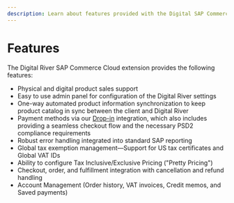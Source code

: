 ```yaml
---
description: Learn about features provided with the Digital SAP Commerce Cloud extension.
---
```


# Features

The Digital River SAP Commerce Cloud extension provides the following features:

* Physical and digital product sales support
* Easy to use admin panel for configuration of the Digital River settings
* One-way automated product information synchronization to keep product catalog in sync between the client and Digital River
* Payment methods via our [Drop-in](https://docs.digitalriver.com/digital-river-api/payment-integrations-1/drop-in) integration, which also includes providing a seamless checkout flow and the necessary PSD2 compliance requirements
* Robust error handling integrated into standard SAP reporting
* Global tax exemption management—Support for US tax certificates and Global VAT IDs
* Ability to configure Tax Inclusive/Exclusive Pricing ("Pretty Pricing")
* Checkout, order, and fulfillment integration with cancellation and refund handling
* Account Management (Order history, VAT invoices, Credit memos, and Saved payments)

